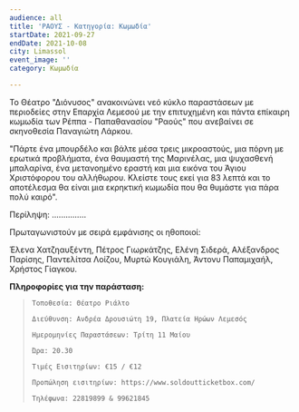 ```yaml
---
audience: all
title: 'ΡΑΟΥΣ - Κατηγορία: Κωμωδία'
startDate: 2021-09-27
endDate: 2021-10-08
city: Limassol
event_image: ''
category: Κωμωδία

---
```

Το Θέατρο "Διόνυσος" ανακοινώνει νεό κύκλο παραστάσεων με περιοδείες στην Επαρχία Λεμεσού με την επιτυχημένη και πάντα επίκαιρη κωμωδία των Ρέππα - Παπαθανασίου "Ραούς" που ανεβαίνει σε σκηνοθεσία Παναγιώτη Λάρκου.

"Πάρτε ένα μπουρδέλο και βάλτε μέσα τρεις μικροαστούς, μια πόρνη με ερωτικά προβλήματα, ένα θαυμαστή της Μαρινέλας, μια ψυχασθενή μπαλαρίνα, ένα μετανοημένο εραστή και μια εικόνα του Άγιου Χριστόφορου του αλλήθωρου. Κλείστε τους εκεί για 83 λεπτά και το αποτέλεσμα θα είναι μια εκρηκτική κωμωδία που θα θυμάστε για πάρα πολύ καιρό".

Περίληψη: ...............

Πρωταγωνιστούν με σειρά εμφάνισης οι ηθοποιοί:

Έλενα Χατζηαυξέντη, Πέτρος Γιωρκάτζης, Ελένη Σιδερά, Αλέξανδρος Παρίσης, Παντελίτσα Λοίζου, Μυρτώ Κουγιάλη, Άντονυ Παπαμιχαήλ, Χρήστος Γίαγκου.

**Πληροφορίες για την παράσταση:**

>     Τοποθεσία: Θέατρο Ριάλτο
>     
>     Διεύθυνση: Ανδρέα Δρουσιώτη 19, Πλατεία Ηρώων Λεμεσός
>     
>     Ημερομηνίες Παραστάσεων: Τρίτη 11 Μαίου
>     
>     Ώρα: 20.30
>     
>     Τιμές Εισιτηρίων: €15 / €12
>     
>     Προπώληση εισιτηρίων: https://www.soldoutticketbox.com/
>     
>     Τηλέφωνα: 22819899 & 99621845